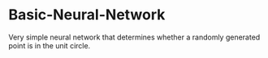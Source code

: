 # Basic-Neural-Network
Very simple neural network that determines whether a randomly generated point is in the unit circle.
